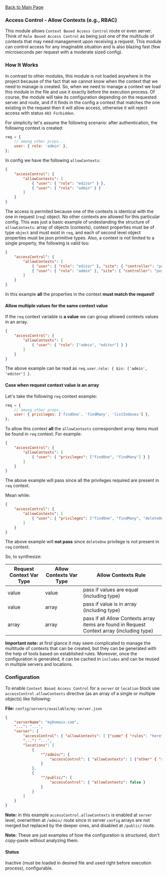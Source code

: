 [Back to Main Page](https://github.com/SorinGFS/webaccess#configuration)

### Access Control - Allow Contexts (e.g., RBAC)

This module allows `Context Based Access Control` route or even server. Think of `Role Based Access Control` as being just one of the multitude of contexts that may need management upon receiving a request. This module can control access for any imaginable situation and is also blazing fast (few microseconds per request with a moderate sized config).

### How It Works

In contrast to other modules, this module is not loaded anywhere in the project because of the fact that we cannot know when the context that we need to manage is created. So, when we need to manage a context we load this module in the file and use it exactly before the execution process. Of course, the module will take its configuration depending on the requested server and route, and if it finds in the config a context that matches the one existing in the request then it will allow access, otherwise it will reject access with status `403 Forbidden`.

For simplicity let's assume the following scenario: after authentication, the following context is created:

```js
req = {
    // among other props...
    user: { role: 'admin' },
};
```

In config we have the following `allowContexts`:

```json
{
    "accessControl": {
        "allowContexts": [
            { "user": { "role": "editor" } }, 
            { "user": { "role": "admin" } }
        ]
    }
}
```

The access is permited because one of the contexts is identical with the one in request (`req`) object. No other contexts are allowed for this particular config. This was just a basic example of undestanding the structure of `allowContexts`: array of objects (contexts), context properties must be of type `object` and must exist in `req`, and each of second level object properties must be json primitive types. Also, a context is not limited to a single property, the following is valid too:

```json
{
    "accessControl": {
        "allowContexts": [
            { "user": { "role": "editor" }, "site": { "controller": "posts" } }, 
            { "user": { "role": "admin" }, "site": { "controller": "posts" } }
        ]
    }
}
```

In this example **all** the properties in the context **must match the request!**

#### Allow multiple values for the same context value

If the `req` context variable is **a value** we can group allowed contexts values in an array.

```json
{
    "accessControl": {
        "allowContexts": [
            { "user": { "role": ["admin", "editor"] } }
        ]
    }
}
```

The above example can be read as `req.user.role: { $in: ['admin', 'editor'] }`.

#### Case when request context value is an array

Let's take the following `req` context example:

```js
req = {
    // among other props...
    user: { privileges: ['findOne', 'findMany', 'listIndexes'] },
};
```

To allow this context **all** the `allowContexts` correspondent array items must be found in `req` context. For example:

```json
{
    "accessControl": {
        "allowContexts": [
            { "user": { "privileges": ["findOne", "findMany"] } }
        ]
    }
}
```

The above example will pass since all the privileges required are present in `req` context.

Mean while:

```json
{
    "accessControl": {
        "allowContexts": [
            { "user": { "privileges": ["findOne", "findMany", "deleteOne"] } }
        ]
    }
}
```

The above example will **not pass** since `deleteOne` privilege is not present in `req` context.

So, to synthesize: 

| Request Context Var Type | Allow Contexts Var Type | Allow Contexts Rule                                                                        |
| ------------------------ | ----------------------- | ------------------------------------------------------------------------------------------ |
| value                    | value                   | pass if values are equal (including type)                                                  |
| value                    | array                   | pass if value is in array (including type)                                                 |
| array                    | array                   | pass if all Allow Contexts array items are found in Request Context array (including type) |

**Important note:** at first glance it may seem complicated to manage the multitude of contexts that can be created, but they can be generated with the help of tools based on established rules. Moreover, once the configuration is generated, it can be cached in `includes` and can be reused in multiple servers and locations.

### Configuration

To enable `Context Based Access Control` for a `server` or `location` block use `accessControl.allowContexts` directive (as an array of a single or multiple objects) like following:

**File:** `config/servers/available/my-server.json`

```json
{
    "serverName": "myDomain.com",
    "...": "...",
    "server": {
        "accessControl": { "allowContexts": [ {"some" { "rules": "here"}} ] },
        "...": "...",
        "locations": [
            {
                "^/admin/": {
                    "accessControl": { "allowContexts": [ {"other" { "rules": "here"}} ] }
                }
            },
            {
                "^/public/": {
                    "accessControl": { "allowContexts": false }
                }
            }
        ]
    }
}
```

**Note:** in this example `accessControl.allowContexts` is enabled at `server` level, overwritten at `/admin/` route since in server `config` arrays are not merged but replaced by the deeper ones, and disabled at `/public/` route.

**Note:** These are just examples of how the configuration is structured, don't copy-paste without analyzing them.

#### Status

Inactive (must be loaded in desired file and used right before execution process), configurable.
